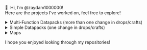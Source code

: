 👋 ‏‏‎ ‎Hi, I’m @zaydam1000000!  
Here are the projects I've worked on, feel free to explore!

<details>
  <summary>Multi-Function Datapacks (more than one change in drops/crafts)</summary>
  
  | | Multi-Function Datapacks | |
  | :-: | :-: | :-: |
  | [QOL Recycling and Crafting Pack](https://github.com/zaydam1000000/qol_recycling_crafting_pack "QOL Recycling and Crafting Pack") | [Craftable Ores](https://github.com/zaydam1000000/craftable_ores "Craftable Ores") | [Dirt to Netherite Items](https://github.com/zaydam1000000/dirt_to_netherite_items "Dirt to Netherite Items") |
  | [Resource Block to Resource Block](https://github.com/zaydam1000000/resource_block_to_resource_block "Resource Block to Resource Block") | [Resource to Resource Block](https://github.com/zaydam1000000/resource_to_resource_block "Resource to Resource Block") | [Furnaces to Cobblestone](https://github.com/zaydam1000000/furnaces_to_cobble "Furnaces to Cobblestone") |
  | [Auto-Smelted Ores](https://github.com/zaydam1000000/autosmelted_ores "Auto-Smelted Ores") | [Oak Logs drop OP Items](https://github.com/zaydam1000000/oak_logs_drop_op_items "Oak Logs drop OP Items") | [Sapling to Log](https://github.com/zaydam1000000/sapling_to_log "Sapling to Log") |
  | [More Bone Recipes](https://github.com/zaydam1000000/more_bone_recipes "More Bone Recipes") | | |
</details>

<details>
  <summary>Simple Datapacks (one change in drops/crafts)</summary>
  
  | | Multi-Function Datapacks | |
  | :-: | :-: | :-: |
  | [Smelt Blaze Powder to Blaze Rod](https://github.com/zaydam1000000/smelt_blaze_powder_to_blaze_rod "Smelt Blaze Powder to Blaze Rod") | [Craftable End Portal Frame](https://github.com/zaydam1000000/craftable_end_portal_frame "Craftable End Portal Frame") | [Craftable Totem of Undying](https://github.com/zaydam1000000/craftable_totem_of_undying "Craftable Totem of Undying") |
  | [Craftable Nether Star](https://github.com/zaydam1000000/craftable_nether_star "Craftable Nether Star") | [Craftable Bee Spawn Egg](https://github.com/zaydam1000000/craftable_bee_spawn_egg "Craftable Bee Spawn Egg") | [Craftable Grass Blocks](https://github.com/zaydam1000000/craftable_grass_blocks "Craftable Grass Blocks") | 
  | [Craftable Ench. Golden Apple](https://github.com/zaydam1000000/ench_golden_apple_craft "Craftable Ench. Golden Apple") | [Wool to String](https://github.com/zaydam1000000/wool_to_string "Wool to String") | |
  
</details>

<details>
  <summary>Maps</summary>
  
  | Maps |
  | :-: |
  | [Diamond Shovel Pixel Art](https://github.com/zaydam1000000/diamond_shovel_pixel_art_map "Diamond Shovel Pixel Art") |  
</details>

I hope you enjoyed looking through my repositories!

